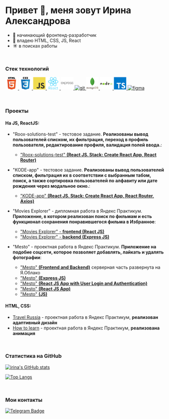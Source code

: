 ﻿# Привет 👋, меня зовут Ирина Александрова

- 🔭 начинающий фронтенд-разработчик
- 🌱 владею HTML, CSS, JS, React
- :sunny: в поисках работы
<p>&nbsp;</p>

### Стек технологий
<p align="left"> <a href="https://www.w3.org/html/" target="_blank" rel="noreferrer"> <img src="https://raw.githubusercontent.com/devicons/devicon/master/icons/html5/html5-original-wordmark.svg" alt="html5" width="40" height="40"/> </a> <a href="https://www.w3schools.com/css/" target="_blank" rel="noreferrer"> <img src="https://raw.githubusercontent.com/devicons/devicon/master/icons/css3/css3-original-wordmark.svg" alt="css3" width="40" height="40"/> </a> <a href="https://developer.mozilla.org/en-US/docs/Web/JavaScript" target="_blank" rel="noreferrer"> <img src="https://raw.githubusercontent.com/devicons/devicon/master/icons/javascript/javascript-original.svg" alt="javascript" width="40" height="40"/> </a> <a href="https://reactjs.org/" target="_blank" rel="noreferrer"> <img src="https://raw.githubusercontent.com/devicons/devicon/master/icons/react/react-original-wordmark.svg" alt="react" width="40" height="40"/> </a> <a href="https://expressjs.com" target="_blank" rel="noreferrer"> <img src="https://raw.githubusercontent.com/devicons/devicon/master/icons/express/express-original-wordmark.svg" alt="express" width="40" height="40"/> </a>  <a href="https://git-scm.com/" target="_blank" rel="noreferrer"> <img src="https://www.vectorlogo.zone/logos/git-scm/git-scm-icon.svg" alt="git" width="40" height="40"/> </a>   <a href="https://www.mongodb.com/" target="_blank" rel="noreferrer"> <img src="https://raw.githubusercontent.com/devicons/devicon/master/icons/mongodb/mongodb-original-wordmark.svg" alt="mongodb" width="40" height="40"/> </a> <a href="https://nodejs.org" target="_blank" rel="noreferrer"> <img src="https://raw.githubusercontent.com/devicons/devicon/master/icons/nodejs/nodejs-original-wordmark.svg" alt="nodejs" width="40" height="40"/> </a>  <a href="https://www.typescriptlang.org/" target="_blank" rel="noreferrer"> <img src="https://raw.githubusercontent.com/devicons/devicon/master/icons/typescript/typescript-original.svg" alt="typescript" width="40" height="40"/> </a> <a href="https://www.figma.com/" target="_blank" rel="noreferrer"> <img src="https://www.vectorlogo.zone/logos/figma/figma-icon.svg" alt="figma" width="40" height="40"/> </a> </p>
<p>&nbsp;</p>

### Проекты
#### На JS, ReactJS:
*  "Roox-solutions-test" - тестовое задание. **Реализованы вывод пользователей списком, их фильтрация, переход в профиль пользователя, редактирование профиля, валидация полей ввода.**:
    *  ["Roox-solutions-test" **(React JS. Stack: Create React App, React Router)**](https://myr-irina.github.io/roox-solutions-test/)
    
*  "KODE-app" - тестовое задание. **Реализованы вывод пользователей списком, фильтрация их в соответствии с выбранным табом, поиск, а также сортировка пользователей по алфавиту или дате рождения через модальное окно.**:
    *  ["KODE-app" **(React JS. Stack: Create React App, React Router, Axios)**](https://github.com/myr-irina/KODE-app)

*  "Movies Explorer" - дипломная работа в Яндекс Практикум. **Приложение, в котором реализован поиск по фильмам и есть функционал сохранения понравившегося фильма в Избранное**:
    *  ["Movies Explorer" - **frontend (React JS)**](https://github.com/myr-irina/movies-explorer-frontend)
    *  ["Movies Explorer" - **backend (Express JS)**](https://github.com/myr-irina/movies-explorer-api)

*  "Mesto" - проектная работа в Яндекс Практикум. **Приложение на подобие соцсети, которое позволяет добавлять, лайкать и удалять фотографии**:
    *  ["Mesto" **(Frontend and Backend)**](https://github.com/myr-irina/react-mesto-api-full) серверная часть развернута на Я.Облако
    *  ["Mesto" **(Express JS)**](https://github.com/myr-irina/express-mesto)
    *  ["Mesto" **(React JS App with User Login and Authentication)**](https://github.com/myr-irina/react-mesto-auth)
    *  ["Mesto" **(React JS App)**](https://github.com/myr-irina/mesto-react)
    *  ["Mesto" **(JS)**](https://github.com/myr-irina/mesto)

#### HTML, CSS:
* [Travel Russia](https://github.com/myr-irina/Russia-travel) - проектная работа в Яндекс Практикум, **реализован адаптивный дизайн**
* [How to learn](https://github.com/myr-irina/how-to-learn) - проектная работа в Яндекс Практикум, **реализована анимация**
<p>&nbsp;</p>

### Статистика на GitHub
[![irina's GitHub stats](https://github-readme-stats.vercel.app/api?username=myr-irina&hide=stars,contribs,issues&show_icons=true)](https://github.com/myr-irina/github-readme-stats)

[![Top Langs](https://github-readme-stats.vercel.app/api/top-langs/?username=myr-irina&layout=compact)](https://github.com/myr-irina/github-readme-stats)
<p>&nbsp;</p>

### Мои контакты
[![Telegram Badge](https://img.shields.io/badge/-Telegram-090909?style=flat&logo=Telegram&logoColor=0077b5&link=https://t.me/myririna)](https://t.me/myririna)
<!-- [![Linkedin Badge](https://img.shields.io/badge/-LinkedIn-090909?style=flat&logo=LinkedIn&logoColor=0077b5&link=https://www.linkedin.com/in/irina-aleks/)](https://www.linkedin.com/in/irina-aleks/)
[![Facebook Badge](https://img.shields.io/badge/-Facebook-090909?style=flat&logo=Facebook&logoColor=4267B2&link=https://www.facebook.com/irina.alexxx)](https://www.facebook.com/irina.alexxx) -->

